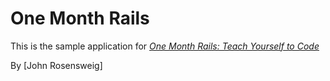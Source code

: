 # One Month Rails

This is the sample application for
[*One Month Rails: Teach Yourself to Code*](http://onemonthrails.com)

By [John Rosensweig]